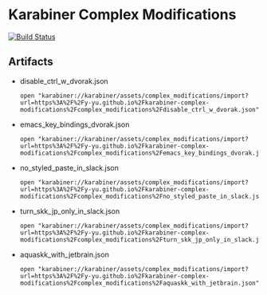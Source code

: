 Karabiner Complex Modifications
========================================

[![Build Status](https://travis-ci.com/y-yu/karabiner-complex-modifications.svg?branch=master)](https://travis-ci.com/y-yu/karabiner-complex-modifications)

## Artifacts

- disable\_ctrl\_w\_dvorak.json
    
    ```console
    open "karabiner://karabiner/assets/complex_modifications/import?url=https%3A%2F%2Fy-yu.github.io%2Fkarabiner-complex-modifications%2Fcomplex_modifications%2Fdisable_ctrl_w_dvorak.json"
    ```
- emacs\_key\_bindings\_dvorak.json
    
    ```console
    open "karabiner://karabiner/assets/complex_modifications/import?url=https%3A%2F%2Fy-yu.github.io%2Fkarabiner-complex-modifications%2Fcomplex_modifications%2Femacs_key_bindings_dvorak.json"
    ```
- no\_styled\_paste\_in\_slack.json
    
    ```console
    open "karabiner://karabiner/assets/complex_modifications/import?url=https%3A%2F%2Fy-yu.github.io%2Fkarabiner-complex-modifications%2Fcomplex_modifications%2Fno_styled_paste_in_slack.json"
    ```
- turn\_skk\_jp\_only\_in\_slack.json
    
    ```console
    open "karabiner://karabiner/assets/complex_modifications/import?url=https%3A%2F%2Fy-yu.github.io%2Fkarabiner-complex-modifications%2Fcomplex_modifications%2Fturn_skk_jp_only_in_slack.json"
    ```
- aquaskk\_with\_jetbrain.json
    
    ```console
    open "karabiner://karabiner/assets/complex_modifications/import?url=https%3A%2F%2Fy-yu.github.io%2Fkarabiner-complex-modifications%2Fcomplex_modifications%2Faquaskk_with_jetbrain.json"
    ```

